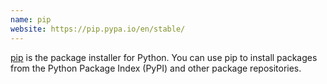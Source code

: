 ```yaml
---
name: pip
website: https://pip.pypa.io/en/stable/
---
```

[pip](https://pip.pypa.io/en/stable/) is the package installer for Python. You can use pip to install packages from the Python Package Index (PyPI) and other package repositories.
